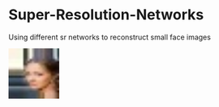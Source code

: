 # Super-Resolution-Networks
Using different sr networks to reconstruct small face images

<img src='test_images/resize_24.jpg' width="100"/>
<br><br><br>

